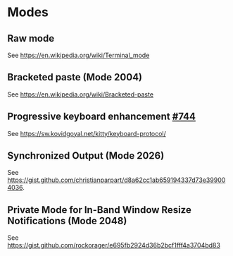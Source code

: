 # Modes

## Raw mode

See <https://en.wikipedia.org/wiki/Terminal_mode>

## Bracketed paste (Mode 2004)

See <https://en.wikipedia.org/wiki/Bracketed-paste>

## Progressive keyboard enhancement [#744](https://github.com/kkawakam/rustyline/issues/744)

See <https://sw.kovidgoyal.net/kitty/keyboard-protocol/>

## Synchronized Output (Mode 2026)

See <https://gist.github.com/christianparpart/d8a62cc1ab659194337d73e399004036>.

## Private Mode for In-Band Window Resize Notifications (Mode 2048)

See <https://gist.github.com/rockorager/e695fb2924d36b2bcf1fff4a3704bd83>